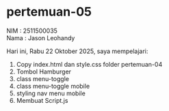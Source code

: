 # pertemuan-05

NIM : 2511500035<br>
Nama : Jason Leohandy<br>

Hari ini, Rabu 22 Oktober 2025, saya mempelajari: 
<ol>
<li>Copy index.html dan style.css folder pertemuan-04</li>
<li>Tombol Hamburger</li>
<li>class menu-toggle</li>
<li>class menu-toggle mobile</li>
<li>styling nav menu mobile</li>
<li>Membuat Script.js</li>
</lo>